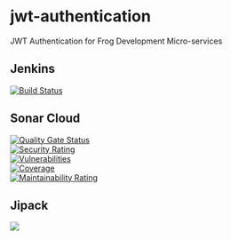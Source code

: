 # jwt-authentication
JWT Authentication for Frog Development Micro-services

## Jenkins  
[![Build Status](http://51.38.36.45:8080/buildStatus/icon?job=Frog+Development%2Fjwt-authentication%2Fmaster)](http://51.38.36.45:8080/job/Frog%20Development/job/jwt-authentication/job/master/)

## Sonar Cloud  
[![Quality Gate Status](https://sonarcloud.io/api/project_badges/measure?project=FrogDevelopment_jwt-authentication&metric=alert_status)](https://sonarcloud.io/dashboard?id=FrogDevelopment_jwt-authentication)  
[![Security Rating](https://sonarcloud.io/api/project_badges/measure?project=FrogDevelopment_jwt-authentication&metric=security_rating)](https://sonarcloud.io/dashboard?id=FrogDevelopment_jwt-authentication)  
[![Vulnerabilities](https://sonarcloud.io/api/project_badges/measure?project=FrogDevelopment_jwt-authentication&metric=vulnerabilities)](https://sonarcloud.io/dashboard?id=FrogDevelopment_jwt-authentication)  
[![Coverage](https://sonarcloud.io/api/project_badges/measure?project=FrogDevelopment_jwt-authentication&metric=coverage)](https://sonarcloud.io/dashboard?id=FrogDevelopment_jwt-authentication)  
[![Maintainability Rating](https://sonarcloud.io/api/project_badges/measure?project=FrogDevelopment_jwt-authentication&metric=sqale_rating)](https://sonarcloud.io/dashboard?id=FrogDevelopment_jwt-authentication)  

## Jipack
[![](https://jitpack.io/v/FrogDevelopment/jwt-authentication.svg)](https://jitpack.io/#FrogDevelopment/jwt-authentication)  
